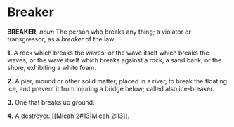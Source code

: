# Breaker

**BREAKER**, _noun_ The person who breaks any thing; a violator or transgressor; as a _breaker_ of the law.

**1.** A rock which breaks the waves; or the wave itself which breaks the waves; or the wave itself which breaks against a rock, a sand bank, or the shore, exhibiting a white foam.

**2.** A pier, mound or other solid matter, placed in a river, to break the floating ice, and prevent it from injuring a bridge below; called also ice-breaker.

**3.** One that breaks up ground.

**4.** A destroyer. [[Micah 2#13|Micah 2:13]].
